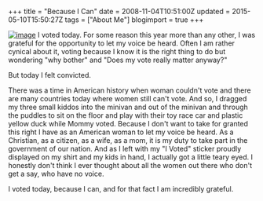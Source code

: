 +++
title = "Because I Can"
date = 2008-11-04T10:51:00Z
updated = 2015-05-10T15:50:27Z
tags = ["About Me"]
blogimport = true 
+++

[![image](https://latc.s3.amazonaws.com/wp-content/uploads/2008/11/image-thumb1.png)](https://latc.s3.amazonaws.com/wp-content/uploads/2008/11/image1.png) I  voted today.  For some reason this year more than any other, I was grateful for the opportunity to let my voice be heard.  Often I am rather cynical about it, voting because I know it is the right thing to do but wondering "why bother" and "Does my vote really matter anyway?" 

But today I felt convicted.  

There was a time in American history when woman couldn't vote and there are many countries today where women still can't vote.  And so, I dragged my three small kiddos into the minivan and out of the minivan and through the puddles to sit on the floor and play with their toy race car and plastic yellow duck while Mommy voted.  Because I don't want to take for granted this right I have as an American woman to let my voice be heard.  As a Christian, as a citizen, as a wife, as a mom, it is my duty to take part in the government of our nation.  And as I left with my "I Voted" sticker proudly displayed on my shirt and my kids in hand, I actually got a little teary eyed.  I honestly don't think I ever thought about all the women out there who don't get a say, who have no voice.  

I voted today, because I can, and for that fact I am incredibly grateful.  
